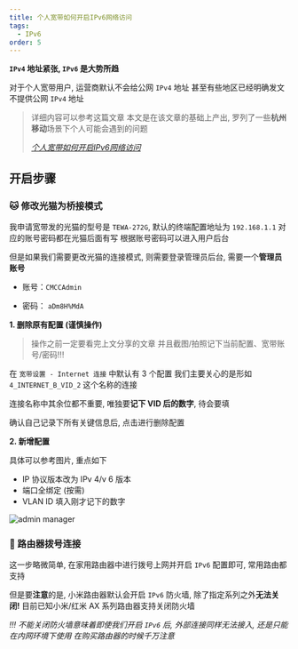 ```yaml
---
title: 个人宽带如何开启IPv6网络访问
tags:
  - IPv6
order: 5
---
```


**`IPv4` 地址紧张, `IPv6` 是大势所趋**

对于个人宽带用户, 运营商默认不会给公网 `IPv4` 地址
甚至有些地区已经明确发文不提供公网 `IPv4` 地址

> 详细内容可以参考这篇文章
> 本文是在该文章的基础上产出, 罗列了一些**杭州移动**场景下个人可能会遇到的问题
>
> _[个人宽带如何开启IPv6网络访问](%3Chttps://ipw.cn/doc/ipv6/user/enable_ipv6.html%3E)_

## 开启步骤

### 🐱 修改光猫为**桥接**模式

我申请宽带发的光猫的型号是 `TEWA-272G`, 默认的终端配置地址为 `192.168.1.1`
对应的账号密码都在光猫后面有写
根据账号密码可以进入用户后台

但是如果我们需要更改光猫的连接模式, 则需要登录管理员后台, 需要一个**管理员账号**

- 账号：`CMCCAdmin`

- 密码： `aDm8H%MdA`

**1. 删除原有配置 (谨慎操作)**

> 操作之前一定要看完上文分享的文章
> 并且截图/拍照记下当前配置、宽带账号/密码!!!

在 `宽带设置 - Internet 连接` 中默认有 3 个配置
我们主要关心的是形如 `4_INTERNET_B_VID_2` 这个名称的连接

连接名称中其余位都不重要, 唯独要**记下 VID 后的数字**, 待会要填

确认自己记录下所有关键信息后, 点击进行删除配置

**2. 新增配置**

具体可以参考图片, 重点如下

- IP 协议版本改为 IPv 4/v 6 版本
- 端口全绑定 (按需)
- VLAN ID 填入刚才记下的数字

![admin manager](https://cdn.jsdelivr.net/gh/logycoconut/pic-repo/daily/%E7%A7%BB%E5%8A%A8%E5%AE%BD%E5%B8%A6%20admin.png)

### 📡 路由器拨号连接

这一步略微简单, 在家用路由器中进行拨号上网并开启 `IPv6` 配置即可, 常用路由都支持

但是要**注意**的是, 小米路由器默认会开启 `IPv6` 防火墙, 除了指定系列之外**无法关闭!**
目前已知小米/红米 AX 系列路由器支持关闭防火墙

_!!! 不能关闭防火墙意味着即使我们开启 `IPv6` 后, 外部连接同样无法接入, 还是只能在内网环境下使用_
_在购买路由器的时候千万注意_
